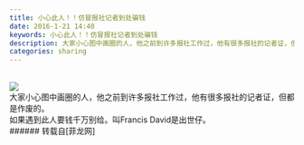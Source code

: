 ```yaml
---
title: 小心此人！！仿冒报社记者到处骗钱
date: 2016-1-21 14:40
keywords: 小心此人！！仿冒报社记者到处骗钱
description: 大家小心图中画圈的人，他之前到许多报社工作过，他有很多报社的记者证，但都是作废的。如果遇到此人要钱千万别给。叫Francis David是出世仔。
categories: sharing
---
```

<td class="t_f" id="postmessage_275589">

<br/>

<img aid="117185" data-cf-modified-ef7d10eae01076ed44fb1f48-="" file="data/attachment/forum/201601/21/143958pf7ovo8fbpovolza.png.thumb.jpg" id="aimg_117185" inpost="1" onclick="" onmouseover="" src="http://www.flw.ph/data/attachment/forum/201601/21/143958pf7ovo8fbpovolza.png" style="cursor:pointer" zoomfile="data/attachment/forum/201601/21/143958pf7ovo8fbpovolza.png"/>


<br/>
大家小心图中画圈的人，他之前到许多报社工作过，他有很多报社的记者证，但都是作废的。<br/>
如果遇到此人要钱千万别给。叫Francis David是出世仔。<br/>
</td>
###### 转载自[菲龙网]